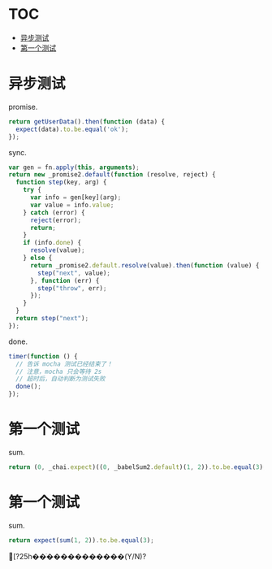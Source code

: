 
# TOC
   - [异步测试](#)
   - [第一个测试](#)
<a name=""></a>
 
<a name=""></a>
# 异步测试
promise.

```js
return getUserData().then(function (data) {
  expect(data).to.be.equal('ok');
});
```

sync.

```js
var gen = fn.apply(this, arguments);
return new _promise2.default(function (resolve, reject) {
  function step(key, arg) {
    try {
      var info = gen[key](arg);
      var value = info.value;
    } catch (error) {
      reject(error);
      return;
    }
    if (info.done) {
      resolve(value);
    } else {
      return _promise2.default.resolve(value).then(function (value) {
        step("next", value);
      }, function (err) {
        step("throw", err);
      });
    }
  }
  return step("next");
});
```

done.

```js
timer(function () {
  // 告诉 mocha 测试已经结束了！
  // 注意，mocha 只会等待 2s
  // 超时后，自动判断为测试失败
  done();
});
```

<a name=""></a>
# 第一个测试
sum.

```js
return (0, _chai.expect)((0, _babelSum2.default)(1, 2)).to.be.equal(3);
```

<a name=""></a>
# 第一个测试
sum.

```js
return expect(sum(1, 2)).to.be.equal(3);
```

[?25h��ֹ�����������(Y/N)? 